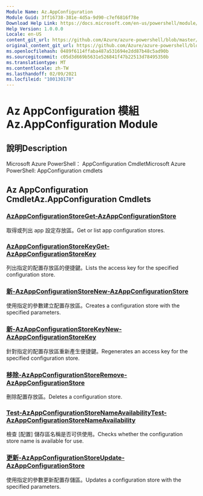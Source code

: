 ```yaml
---
Module Name: Az.AppConfiguration
Module Guid: 3ff16738-381e-4d5a-9d90-c7ef6816f78e
Download Help Link: https://docs.microsoft.com/en-us/powershell/module/az.appconfiguration
Help Version: 1.0.0.0
Locale: en-US
content_git_url: https://github.com/Azure/azure-powershell/blob/master/src/AppConfiguration/help/Az.AppConfiguration.md
original_content_git_url: https://github.com/Azure/azure-powershell/blob/master/src/AppConfiguration/help/Az.AppConfiguration.md
ms.openlocfilehash: 0489f6114ffaba487a531694e2dd87b48c5ad90b
ms.sourcegitcommit: c05d3d669b5631e526841f47b22513d78495350b
ms.translationtype: MT
ms.contentlocale: zh-TW
ms.lasthandoff: 02/09/2021
ms.locfileid: "100130178"
---
```

# <span data-ttu-id="7c990-101">Az AppConfiguration 模組</span><span class="sxs-lookup"><span data-stu-id="7c990-101">Az.AppConfiguration Module</span></span>
## <span data-ttu-id="7c990-102">說明</span><span class="sxs-lookup"><span data-stu-id="7c990-102">Description</span></span>
<span data-ttu-id="7c990-103">Microsoft Azure PowerShell： AppConfiguration Cmdlet</span><span class="sxs-lookup"><span data-stu-id="7c990-103">Microsoft Azure PowerShell: AppConfiguration cmdlets</span></span>

## <span data-ttu-id="7c990-104">Az AppConfiguration Cmdlet</span><span class="sxs-lookup"><span data-stu-id="7c990-104">Az.AppConfiguration Cmdlets</span></span>
### [<span data-ttu-id="7c990-105">AzAppConfigurationStore</span><span class="sxs-lookup"><span data-stu-id="7c990-105">Get-AzAppConfigurationStore</span></span>](Get-AzAppConfigurationStore.md)
<span data-ttu-id="7c990-106">取得或列出 app 設定存放區。</span><span class="sxs-lookup"><span data-stu-id="7c990-106">Get or list app configuration stores.</span></span>

### [<span data-ttu-id="7c990-107">AzAppConfigurationStoreKey</span><span class="sxs-lookup"><span data-stu-id="7c990-107">Get-AzAppConfigurationStoreKey</span></span>](Get-AzAppConfigurationStoreKey.md)
<span data-ttu-id="7c990-108">列出指定的配置存放區的便捷鍵。</span><span class="sxs-lookup"><span data-stu-id="7c990-108">Lists the access key for the specified configuration store.</span></span>

### [<span data-ttu-id="7c990-109">新-AzAppConfigurationStore</span><span class="sxs-lookup"><span data-stu-id="7c990-109">New-AzAppConfigurationStore</span></span>](New-AzAppConfigurationStore.md)
<span data-ttu-id="7c990-110">使用指定的參數建立配置存放區。</span><span class="sxs-lookup"><span data-stu-id="7c990-110">Creates a configuration store with the specified parameters.</span></span>

### [<span data-ttu-id="7c990-111">新-AzAppConfigurationStoreKey</span><span class="sxs-lookup"><span data-stu-id="7c990-111">New-AzAppConfigurationStoreKey</span></span>](New-AzAppConfigurationStoreKey.md)
<span data-ttu-id="7c990-112">針對指定的配置存放區重新產生便捷鍵。</span><span class="sxs-lookup"><span data-stu-id="7c990-112">Regenerates an access key for the specified configuration store.</span></span>

### [<span data-ttu-id="7c990-113">移除-AzAppConfigurationStore</span><span class="sxs-lookup"><span data-stu-id="7c990-113">Remove-AzAppConfigurationStore</span></span>](Remove-AzAppConfigurationStore.md)
<span data-ttu-id="7c990-114">刪除配置存放區。</span><span class="sxs-lookup"><span data-stu-id="7c990-114">Deletes a configuration store.</span></span>

### [<span data-ttu-id="7c990-115">Test-AzAppConfigurationStoreNameAvailability</span><span class="sxs-lookup"><span data-stu-id="7c990-115">Test-AzAppConfigurationStoreNameAvailability</span></span>](Test-AzAppConfigurationStoreNameAvailability.md)
<span data-ttu-id="7c990-116">檢查 [配置] 儲存區名稱是否可供使用。</span><span class="sxs-lookup"><span data-stu-id="7c990-116">Checks whether the configuration store name is available for use.</span></span>

### [<span data-ttu-id="7c990-117">更新-AzAppConfigurationStore</span><span class="sxs-lookup"><span data-stu-id="7c990-117">Update-AzAppConfigurationStore</span></span>](Update-AzAppConfigurationStore.md)
<span data-ttu-id="7c990-118">使用指定的參數更新配置存儲區。</span><span class="sxs-lookup"><span data-stu-id="7c990-118">Updates a configuration store with the specified parameters.</span></span>

